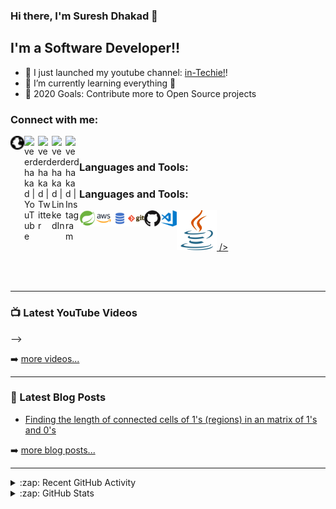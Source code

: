 ### Hi there, I'm Suresh Dhakad 👋


## I'm a  Software Developer!!

- 🔭 I just launched my youtube channel: [in-Techie!][youtube]!
- 🌱 I’m currently learning everything 🤣
- 🥅 2020 Goals: Contribute more to Open Source projects
### Connect with me:

[<img align="left" alt="veerdhakad.com" width="22px" src="https://raw.githubusercontent.com/iconic/open-iconic/master/svg/globe.svg" />][website]
[<img align="left" alt="veerdhakad | YouTube" width="22px" src="https://cdn.jsdelivr.net/npm/simple-icons@v3/icons/youtube.svg" />][youtube]
[<img align="left" alt="veerdhakad | Twitter" width="22px" src="https://cdn.jsdelivr.net/npm/simple-icons@v3/icons/twitter.svg" />][twitter]
[<img align="left" alt="veerdhakad | LinkedIn" width="22px" src="https://cdn.jsdelivr.net/npm/simple-icons@v3/icons/linkedin.svg" />][linkedin]
[<img align="left" alt="veerdhakad | Instagram" width="22px" src="https://cdn.jsdelivr.net/npm/simple-icons@v3/icons/instagram.svg" />][instagram]

<br />

### Languages and Tools:

### Languages and Tools:
[<img src="https://raw.githubusercontent.com/github/explore/80688e429a7d4ef2fca1e82350fe8e3517d3494d/topics/java/java.png" width="64" height="64" class="d-block rounded-1 mr-3 flex-shrink-0" alt="java"> />][youtube]
[<img align="left" alt="Spring Boot" width="26px" src="https://raw.githubusercontent.com/github/explore/80688e429a7d4ef2fca1e82350fe8e3517d3494d/topics/spring-boot/spring-boot.png" />][youtube]
[<img align="left" alt="AWS" width="26px" src="https://raw.githubusercontent.com/github/explore/fbceb94436312b6dacde68d122a5b9c7d11f9524/topics/aws/aws.png" />][youtube]
[<img align="left" alt="SQL" width="26px" src="https://raw.githubusercontent.com/github/explore/80688e429a7d4ef2fca1e82350fe8e3517d3494d/topics/sql/sql.png" />][youtube]
[<img align="left" alt="Git" width="26px" src="https://raw.githubusercontent.com/github/explore/80688e429a7d4ef2fca1e82350fe8e3517d3494d/topics/git/git.png" />][youtube]
[<img align="left" alt="GitHub" width="26px" src="https://raw.githubusercontent.com/github/explore/78df643247d429f6cc873026c0622819ad797942/topics/github/github.png" />][youtube]
[<img align="left" alt="Visual Studio Code" width="26px" src="https://raw.githubusercontent.com/github/explore/80688e429a7d4ef2fca1e82350fe8e3517d3494d/topics/visual-studio-code/visual-studio-code.png" />][youtube]


<br />
<br />

---

### 📺 Latest YouTube Videos

<!-- YOUTUBE:START -->

-->
<!-- YOUTUBE:END -->

➡️ [more videos...](https://www.youtube.com/channel/UCviajVjvvAgfDTODjZ1Yy6g/videos?view_as=subscriber)

---

### 📕 Latest Blog Posts

<!-- BLOG-POST-LIST:START -->
- [Finding the length of connected cells of 1's (regions) in an matrix of 1's and 0's](https://programmingbyveer.blogspot.com/2019/07/finding-length-of-connected-cells-of-1s.html)
<!-- BLOG-POST-LIST:END -->

➡️ [more blog posts...](https://programmingbyveer.blogspot.com/)

---

<details>
  <summary>:zap: Recent GitHub Activity</summary>
  
<!--START_SECTION:activity-->

<!--END_SECTION:activity-->

</details>

<details>
  <summary>:zap: GitHub Stats</summary>

  <img align="left" alt="veerdhakad's GitHub Stats" src="https://github-readme-stats.veerdhakad4568.vercel.app/api?username=veerdhakad4568&show_icons=true&hide_border=true" />

</details>

[website]: https://veerdhakad.com
[twitter]: https://twitter.com/veerdhakad
[youtube]: https://www.youtube.com/channel/UCviajVjvvAgfDTODjZ1Yy6g/videos?view_as=subscriber
[instagram]: https://instagram.com/_veerdhakad
[linkedin]: https://linkedin.com/in/

